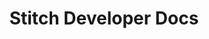 ---
title: Stitch Developer Docs
permalink: /developers

sidebar: overview
layout: developer

product-type: "all"
content-type: "overview"
---